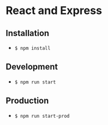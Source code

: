 # React and Express

## Installation
* `$ npm install`

## Development
* `$ npm run start`

## Production
* `$ npm run start-prod`
